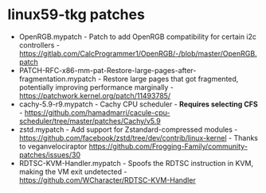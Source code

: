 # linux59-tkg patches

- OpenRGB.mypatch - Patch to add OpenRGB compatibility for certain i2c controllers - https://gitlab.com/CalcProgrammer1/OpenRGB/-/blob/master/OpenRGB.patch
- PATCH-RFC-x86-mm-pat-Restore-large-pages-after-fragmentation.mypatch - Restore large pages that got fragmented, potentially improving performance marginally - https://patchwork.kernel.org/patch/11493785/
- cachy-5.9-r9.mypatch - Cachy CPU scheduler - **Requires selecting CFS** - https://github.com/hamadmarri/cacule-cpu-scheduler/tree/master/patches/Cachy/v5.9
- zstd.mypatch - Add support for Zstandard-compressed modules - https://github.com/facebook/zstd/tree/dev/contrib/linux-kernel - Thanks to veganvelociraptor https://github.com/Frogging-Family/community-patches/issues/30
- RDTSC-KVM-Handler.mypatch - Spoofs the RDTSC instruction in KVM, making the VM exit undetected - https://github.com/WCharacter/RDTSC-KVM-Handler
